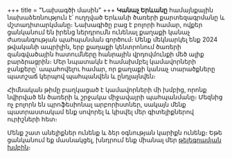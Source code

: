 +++
title = "Նախագծի մասին"
+++
**Կանաչ Երևանը** համայնքային նախաձեռնություն է՝ ուղղված Երևանի ծառերի քարտեզագրմանը և մշտադիտարկմանը։
Նախագիծը բաց է բոլորի համար, ովքեր ցանկանում են իրենց ներդրումն ունենալ քաղաքի կանաչ ժառանգության պահպանման գործում։
Մենք մեկնարկել ենք 2024 թվականի ապրիլին, երբ քաղաքի կենտրոնում ծառերի զանգվածային հատումները հանրային վրդովմունքի մեծ ալիք բարձրացրին։
Մեր նպատակն է համախմբել կամավորների ջանքերը՝ ապահովելու համար, որ քաղաքի կանաչ տարածքները պատշաճ կերպով պահպանվեն և ընդլայնվեն։

Հիմնական թիմը բաղկացած է կամավորների մի խմբից, որոնք նվիրված են ծառերի և շրջակա միջավայրի պահպանմանը։
Մեզնից ոչ բոլորն են պրոֆեսիոնալ արբորիստներ, սակայն մենք պատրաստակամ ենք սովորել և կիսվել մեր գիտելիքներով ուրիշների հետ։

Մենք շատ անելիքներ ունենք և ձեր օգնության կարիքն ունենք։
Եթե ցանկանում եք մասնակցել, խնդրում ենք միանալ մեր [թելեգրամյան խմբին](https://t.me/make_yerevan_green_again)։
